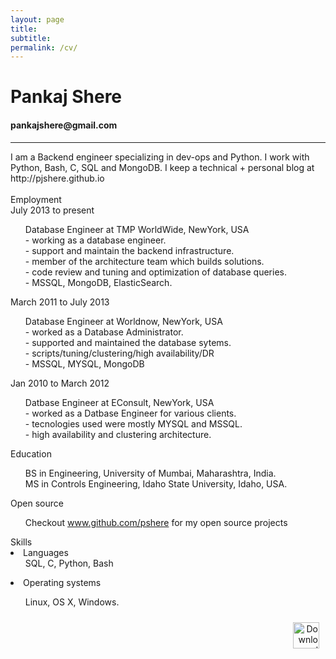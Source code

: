 ```yaml
---
layout: page
title:
subtitle:
permalink: /cv/
---
```

<html>
<h1>Pankaj Shere</h1>
<h4>pankajshere@gmail.com</h4>
<hr>

<body>
    <link rel="stylesheet" type="text/css" href="/css/cvstyle.css">
    <div class='summary'>I am a Backend engineer specializing in dev-ops and Python. I work with Python, Bash, C, SQL and MongoDB.
        I keep a technical + personal blog at http://pjshere.github.io</div>
    <br>
    <div class='emp'>Employment
        <div class='emp1'>July 2013 to present
            <ul style="list-style-type:none">
            	<li> Database Engineer at TMP WorldWide, NewYork, USA</li>
                <li>- working as a database engineer.</li>
                <li>- support and maintain the backend infrastructure.</li>
                <li>- member of the architecture team which builds solutions.</li>
                <li>- code review and tuning and optimization of database queries.</li>
                <li>- MSSQL, MongoDB, ElasticSearch.</li>
            </ul>
        </div>
        <div class='emp1'>March 2011 to July 2013
        	<ul style="list-style-type:none">
	            <li> Database Engineer at Worldnow, NewYork, USA</li>
	            <li> - worked as a Database Administrator.</li>
	            <li> - supported and maintained the database sytems.</li>
	            <li> - scripts/tuning/clustering/high availability/DR</li>
	            <li> - MSSQL, MYSQL, MongoDB</li>
            </ul>
        </div>
        <div class='emp1'>Jan 2010 to March 2012
        	<ul style="list-style-type:none">
	            <li> Datbase Engineer at EConsult, NewYork, USA</li>
	            <li> - worked as a Datbase Engineer for various clients.</li>
	            <li> - tecnologies used were mostly MYSQL and MSSQL.</li>
	            <li> - high availability and clustering architecture.</li>
            </ul>
        </div>
    </div>
    <div class='edu'>Education
    <ul style="list-style-type:none">
	    <li> BS in Engineering, University of Mumbai, Maharashtra, India.</li>
	    <li> MS in Controls Engineering, Idaho State University, Idaho, USA.</li>
    </ul>
    </div>
    Open source<br>
    <ul style="list-style-type:none">
     <li>Checkout <a href="https://github.com/pjshere">www.github.com/pshere</a> for my open source projects</li>
    </ul>
    Skills<br>
    <!--<ul style="list-style-type:none"> -->
     <li>Languages
        <ul style="list-style-type:none">
            <li>SQL, C, Python, Bash</li>
        </ul>
     <li>Operating systems</li> 
        <ul style="list-style-type:none">
            <li>Linux, OS X, Windows.</li>
        </ul>
    <!-- </ul> -->
    <div style="padding:10px; text-align:right	; color:red"><a href="/assets/pankajshereresume.pdf" target="_blank"><img src={{ site.baseurl }}"/assets/1446548465_download.png" alt="Download" width="42" height="42"></a></div>
</body>
</html>
